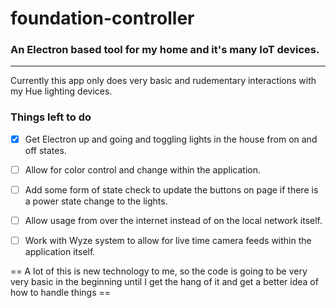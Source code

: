 # foundation-controller
### An Electron based tool for my home and it's many IoT devices.

---

Currently this app only does very basic and rudementary interactions with my Hue lighting devices.


### Things left to do

- [X] Get Electron up and going and toggling lights in the house from on and off states.

- [ ] Allow for color control and change within the application.

- [ ] Add some form of state check to update the buttons on page if there is a power state change to the lights.

- [ ] Allow usage from over the internet instead of on the local network itself.

- [ ] Work with Wyze system to allow for live time camera feeds within the application itself.

== A lot of this is new technology to me, so the code is going to be very very basic in the beginning until I get the hang of it and get a better idea of how to handle things ==
